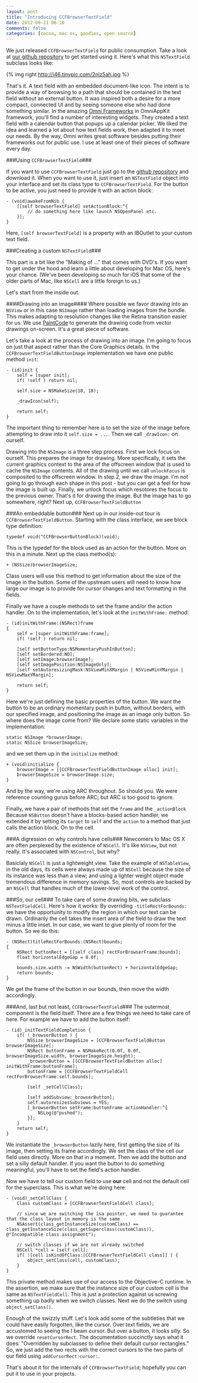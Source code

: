 ```yaml
---
layout: post
title: "Introducing CCFBrowserTextField"
date: 2012-09-21 06:10
comments: false
categories: [cocoa, mac os, goodies, open source]
---
```

We just released `CCFBrowserTextField` for public consumption.  Take a look at [our github repository](https://github.com/cocoa-factory/CCFBrowserTextField) to get started using it.  Here's what this `NSTextField` subclass looks like:

{% img right http://i46.tinypic.com/2nlz5ah.jpg %}

That's it.  A text field with an embedded document-like icon.  The intent is to provide a way of browsing to a path that should be contained in the text field without an external button.  It was inspired both a desire for a more compact, connected UI and by seeing someone else who had done something similar.  In the amazing [Omni Frameworks](https://github.com/omnigroup/OmniGroup) in OmniAppKit framework, you'll find a number of interesting widgets.  They created a text field with a calendar button that popups up a calendar picker.  We liked the idea and learned a lot about how text fields work, then adapted it to meet our needs.  By the way, Omni writes great software besides putting their frameworks out for public use.  I use at least one of their pieces of software every day.

###Using `CCFBrowserTextField`###

If you want to use `CCFBrowserTextField` just go to the [github repository](https://github.com/cocoa-factory/CCFBrowserTextField) and download it.  When you want to use it, just insert an `NSTextField` object into your interface and set its class type to `CCFBrowserTextField`.  For the button to be active, you just need to provide it with an action block:

``` objc
- (void)awakeFromNib {
    [[self browserTextField] setActionBlock:^{
        // do something here like launch NSOpenPanel etc.
    }];
}
```

Here, `[self browserTextField]` is a property with an IBOutlet to your custom text field.

###Creating a custom `NSTextField`###

This part is a bit like the "Making of ..." that comes with DVD's.  If you want to get under the hood and learn a little about developing for Mac OS, here's your chance.  (We've been developing so much for iOS that some of the older parts of Mac, like `NSCell` are a little foreign to us.)

Let's start from the inside out.  

####Drawing into an image####
Where possible we favor drawing into an `NSView` or in this case `NSImage` rather than loading images from the bundle.  This makes adapting to resolution changes like the Retina transition easier for us.  We use [PaintCode](http://www.paintcodeapp.com/) to generate the drawing code from vector drawings on-screen.  It's a great piece of software.

Let's take a look at the process of drawing into an image.  I'm going to focus on just that aspect rather than the Core Graphics details.  In the `CCFBrowserTextFieldButtonImage` implementation we have one public method `init`:

``` objc
- (id)init {
    self = [super init];
    if( !self ) return nil;
    
    self.size = NSMakeSize(18, 18);
    
    _drawIcon(self);
    
    return self;
}
```
The important thing to remember here is to set the size of the image before attempting to draw into it `self.size = ...`.  Then we call `_drawIcon:` on ourself.  

Drawing into the `NSImage` is a three step process.  First we lock focus on ourself.  This prepares the image for drawing.  More specifically, it sets the current graphics context to the area of the offscreen window that is used to cache the `NSImage` contents.  All of the drawing until we call `unlockFocus` is composited to the offscreen window.  In step 2, we draw the image.  I'm not going to go through each shape in this post - but you can get a feel for how the image is built up.  Finally, we unlock focus which resotores the focus to the previous owner.  That's it for drawing the image.  But the image has to go somewhere, right?  Next up, `CCFBrowserTextFieldButton`

###An embeddable button###
Next up in our inside-out tour is `CCFBrowserTextFieldButton`.  Starting with the class interface, we see block type definition:

```objc 
typedef void(^CCFBrowserButtonBlock)(void);
```
This is the typedef for the block used as an action for the button.  More on this in a minute.  Next up the class method(s):

``` objc
+ (NSSize)browserImageSize;
```
Class users will use this method to get information about the size of the image in the button.  Some of the upstream users will need to know how large our image is to provide for cursor changes and text formatting in the fields.  

Finally we have a couple methods to set the frame and/or the action handler.  On to the implementation, let's look at the `initWithFrame:` method:

```objc
- (id)initWithFrame:(NSRect)frame
{
    self = [super initWithFrame:frame];
    if( !self ) return nil;
    
    [self setButtonType:NSMomentaryPushInButton];
    [self setBordered:NO];
    [self setImage:browserImage];
    [self setImagePosition:NSImageOnly];
    [self setAutoresizingMask:NSViewMinXMargin | NSViewMinYMargin | NSViewMaxYMargin];
    
    return self;
}
```
Here we're just defining the basic properties of the button.  We want the button to be an ordinary momentary push in button, without borders, with our specified image, and positioning the image as an image only button.  So where does the image come from?  We declare some static variables in the implementation:

``` objc
static NSImage *browserImage;
static NSSize browserImageSize;
```

and we set them up in the `initialize` method:

``` objc
+ (void)initialize {
    browserImage = [[CCFBrowserTextFieldButtonImage alloc] init];
    browserImageSize = browserImage.size;
}
```

And by the way, we're using ARC throughout.  So should you.  We were reference counting  gurus before ARC; but ARC is too good to ignore.  

Finally, we have a pair of methods that set the `frame` and the `_actionBlock`  Because `NSButton` doesn't have a blocks-based action handler, we extended it by setting its `target` to `self` and the `action` to a method that just calls the action block.  On to the cell.

###A digression on why controls have cells###
Newcomers to Mac OS X are often perplexed by the existence of `NSCell`.  It's like `NSView`, but not really.  It's associated with `NSControl`, but why?

Basiclaly `NSCell` is just a lightweight view.  Take the example of `NSTableView`, in the old days, its cells were always made up of `NSCell` because the size of its instance was less than a view; and using a lighter weight object made tremendous difference in memory savings.  So, most controls are backed by an `NSCell` that handles much of the lower-level work of the control.

###So, our cell###
To take care of some drawing bits, we subclass `NSTextFieldCell`.  Here's how it works:  By overriding `-titleRectForBounds:` we have the opportunity to modify the region in which our text can be drawn.  Ordinarily the cell takes the insert area of the field to draw the text minus a little inset.  In our case, we want to give plenty of room for the button.  So we do this:

``` objc
- (NSRect)titleRectForBounds:(NSRect)bounds;
{
    NSRect buttonRect = [[self class] rectForBrowserFrame:bounds];
    float horizontalEdgeGap = 0.0f;
    
    bounds.size.width -= NSWidth(buttonRect) + horizontalEdgeGap;
    return bounds;
}
```
We get the frame of the button in our bounds, then move the width accordingly.  

###And, last but not least, `CCFBrowserTextField`###
The outermost component is the field itself.  There are a few things we need to take care of here.  For example we have to add the button itself:

```objc
- (id)_initTextFieldCompletion {
    if( !_browserButton ) {
        NSSize browserImageSize = [CCFBrowserTextFieldButton browserImageSize];
        NSRect buttonFrame = NSMakeRect(0.0f, 0.0f, browserImageSize.width, browserImageSize.height);
        _browserButton = [[CCFBrowserTextFieldButton alloc] initWithFrame:buttonFrame];
        buttonFrame = [CCFBrowserTextFieldCell rectForBrowserFrame:self.bounds];
        
        [self _setCellClass];
        
        [self addSubview:_browserButton];
        self.autoresizesSubviews = YES;
        [_browserButton setFrame:buttonFrame actionHandler:^{
            NSLog(@"pushed");
        }];
    }
    return self;
}
```

We instantiate the `_browserButton` lazily here, first getting the size of its image, then setting its frame accordingly.  We set the class of the cell our field uses directly.  More on that in a moment.  Then we add the button and set a silly default handler.  If you want the button to do something meaningful, you'll have to set the field's action handler.

Now we have to tell our custom field to use **our** cell and not the default cell for the superclass.  This is what we're doing here:

``` objc
- (void)_setCellClass {
    Class customClass = [CCFBrowserTextFieldCell class];
    
    // since we are switching the isa pointer, we need to guarantee that the class layout in memory is the same
    NSAssert(class_getInstanceSize(customClass) == class_getInstanceSize(class_getSuperclass(customClass)), @"Incompatible class assignment");
    
    // switch classes if we are not already switched
    NSCell *cell = [self cell];
    if( ![cell isKindOfClass:[CCFBrowserTextFieldCell class]] ) {
        object_setClass(cell, customClass);
    }
}

```

This private method makes use of our access to the Objective-C runtime.  In the assertion, we make sure that the instance size of our custom cell is the same as `NSTextFieldCell`.  This is just a protection against us screwing something up badly when we switch classes.  Next we do the switch using `object_setClass()`.

Enough of the swizzly stuff.  Let's look add some of the subtleties that we could have easily forgotten, like the cursor.  Over text fields, we are accustomed to seeing the I beam cursor.  But over a button, it looks silly.  So we override `resetCursorRect`.  The documentation succinctly says what it does:  "Overridden by subclasses to define their default cursor rectangles."  So, we just add the two rects with the correct cursors to the two parts of our field using `addCursorRect:cursor:`.  

That's about it for the internals of `CCFBrowserTextField`; hopefully you can put it to use in your projects. 



